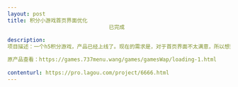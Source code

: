 ```yaml
---                
layout: post       
title: 积分小游戏首页界面优化
                                已完成
           
description: 
项目描述：一个h5积分游戏，产品已经上线了。现在的需求是，对于首页界面不太满意，所以想重新设计个首页。希望首页能简洁大气上档次。

原产品查看：https://games.737menu.wang/games/gamesWap/loading-1.html
     
contenturl: https://pro.lagou.com/project/6666.html      
---                 
```

